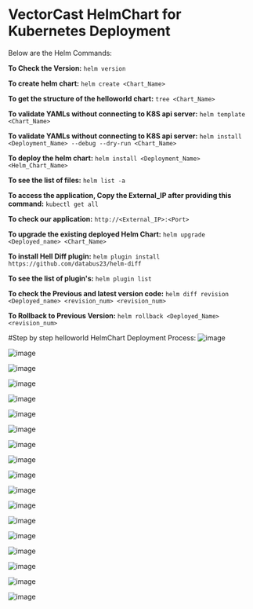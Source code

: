 # VectorCast HelmChart for Kubernetes Deployment

Below are the Helm Commands:

**To Check the Version:**
```helm version```

**To create helm chart:**
```helm create <Chart_Name>```

**To get the structure of the helloworld chart:**
```tree <Chart_Name>```

**To validate YAMLs without connecting to K8S api server:**
```helm template <Chart_Name>```


**To validate YAMLs without connecting to K8S api server:**
```helm install <Deployment_Name> --debug --dry-run <Chart_Name>```

**To deploy the helm chart:**
```helm install <Deployment_Name> <Helm_Chart_Name>```

**To see the list of files:**
```helm list -a```

**To access the application, Copy the External_IP after providing this command:**
```kubectl get all```

**To check our application:**
```http://<External_IP>:<Port>``` 

**To upgrade the existing deployed Helm Chart:**
```helm upgrade <Deployed_name> <Chart_Name>```

**To install Hell Diff plugin:**
```helm plugin install https://github.com/databus23/helm-diff```

**To see the list of plugin's:**
```helm plugin list```

**To check the Previous and latest version code:**
```helm diff revision <Deployed_name> <revision_num> <revision_num>```

**To Rollback to Previous Version:**
```helm rollback <Deployed_Name> <revision_num>```


#Step by step helloworld HelmChart Deployment Process:
 ![image](https://user-images.githubusercontent.com/83760515/168247169-c0dd805c-aa9d-4549-8c7a-c2607a371c65.png)

 ![image](https://user-images.githubusercontent.com/83760515/168247186-5cab4388-c9ee-4fa4-93c1-1bdd21230739.png)

 ![image](https://user-images.githubusercontent.com/83760515/168247201-10c8a9b0-1265-4012-ac18-a126ab58c57b.png)

 ![image](https://user-images.githubusercontent.com/83760515/168247215-6d79cf20-4d59-419c-965d-000e184a132d.png)

 ![image](https://user-images.githubusercontent.com/83760515/168247249-7df5bc8e-c0c3-4460-aaf6-df21231bc901.png)

 ![image](https://user-images.githubusercontent.com/83760515/168247263-e278bddb-eeba-4984-a24c-3e891ac457c0.png)

 ![image](https://user-images.githubusercontent.com/83760515/168247266-14a93e42-365b-4721-9921-9907c251d46e.png)

 ![image](https://user-images.githubusercontent.com/83760515/168247296-68d15dd6-812d-4985-8e3b-ea4f51685356.png)

 ![image](https://user-images.githubusercontent.com/83760515/168247323-e963d9da-5c74-4997-b8a6-39135fa91d25.png)

 ![image](https://user-images.githubusercontent.com/83760515/168247342-9eaec8c1-56dc-45a8-9922-39d8fbb54443.png)

 ![image](https://user-images.githubusercontent.com/83760515/168247382-aa83082e-8484-448e-9c9a-d5b9e57f33bd.png)

 ![image](https://user-images.githubusercontent.com/83760515/168247398-88290112-b315-4f5a-966d-8fc42c3a9814.png)

 ![image](https://user-images.githubusercontent.com/83760515/168247425-7d10ce8e-74e7-4e68-89c9-0ae401a83c6a.png)

 ![image](https://user-images.githubusercontent.com/83760515/168247441-959c6958-0d33-4546-93a2-4ae2c5f8d8a3.png)

 ![image](https://user-images.githubusercontent.com/83760515/168247456-b6505fde-7314-4578-84b9-04fa7cc87819.png)

 ![image](https://user-images.githubusercontent.com/83760515/168247465-fd1f5cb4-326a-47c6-a8ed-49a54c839266.png)

 ![image](https://user-images.githubusercontent.com/83760515/168247477-8dd5a4c8-ff10-459c-bd58-46e16fe031fd.png)

 ![image](https://user-images.githubusercontent.com/83760515/168247500-caafa48c-3089-4e01-bc93-dd2830578368.png)


